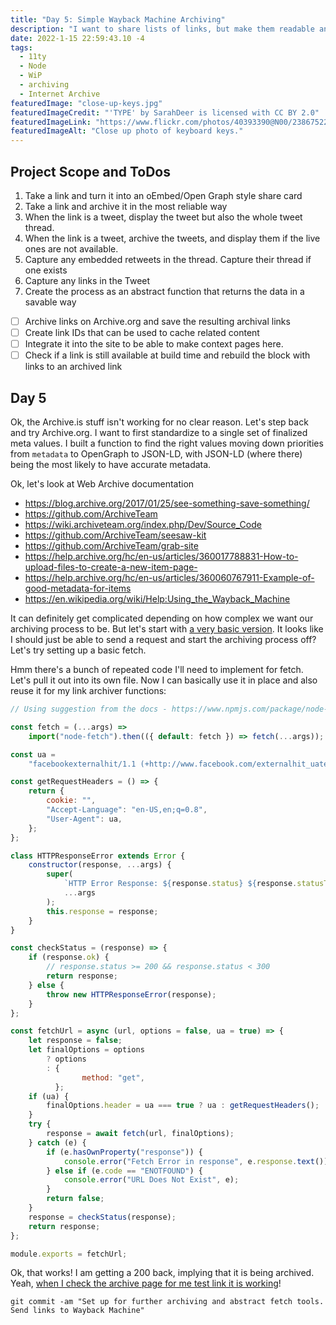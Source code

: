 ```yaml
---
title: "Day 5: Simple Wayback Machine Archiving"
description: "I want to share lists of links, but make them readable and archived"
date: 2022-1-15 22:59:43.10 -4
tags:
  - 11ty
  - Node
  - WiP
  - archiving
  - Internet Archive
featuredImage: "close-up-keys.jpg"
featuredImageCredit: "'TYPE' by SarahDeer is licensed with CC BY 2.0"
featuredImageLink: "https://www.flickr.com/photos/40393390@N00/2386752252"
featuredImageAlt: "Close up photo of keyboard keys."
---
```


## Project Scope and ToDos

1. Take a link and turn it into an oEmbed/Open Graph style share card
2. Take a link and archive it in the most reliable way
3. When the link is a tweet, display the tweet but also the whole tweet thread.
4. When the link is a tweet, archive the tweets, and display them if the live ones are not available.
5. Capture any embedded retweets in the thread. Capture their thread if one exists
6. Capture any links in the Tweet
7. Create the process as an abstract function that returns the data in a savable way

- [ ] Archive links on Archive.org and save the resulting archival links
- [ ] Create link IDs that can be used to cache related content
- [ ] Integrate it into the site to be able to make context pages here.
- [ ] Check if a link is still available at build time and rebuild the block with links to an archived link

## Day 5

Ok, the Archive.is stuff isn't working for no clear reason. Let's step back and try Archive.org. I want to first standardize to a single set of finalized meta values. I built a function to find the right values moving down priorities from `metadata` to OpenGraph to JSON-LD, with JSON-LD (where there) being the most likely to have accurate metadata.

Ok, let's look at Web Archive documentation

- https://blog.archive.org/2017/01/25/see-something-save-something/
- https://github.com/ArchiveTeam
- https://wiki.archiveteam.org/index.php/Dev/Source_Code
- https://github.com/ArchiveTeam/seesaw-kit
- https://github.com/ArchiveTeam/grab-site
- https://help.archive.org/hc/en-us/articles/360017788831-How-to-upload-files-to-create-a-new-item-page-
- https://help.archive.org/hc/en-us/articles/360060767911-Example-of-good-metadata-for-items
- https://en.wikipedia.org/wiki/Help:Using_the_Wayback_Machine

It can definitely get complicated depending on how complex we want our archiving process to be. But let's start with [a very basic version](https://en.wikipedia.org/wiki/Help:Using_the_Wayback_Machine#To_save_a_live_page). It looks like I should just be able to send a request and start the archiving process off? Let's try setting up a basic fetch.

Hmm there's a bunch of repeated code I'll need to implement for fetch. Let's pull it out into its own file. Now I can basically use it in place and also reuse it for my link archiver functions:

```js
// Using suggestion from the docs - https://www.npmjs.com/package/node-fetch#loading-and-configuring-the-module

const fetch = (...args) =>
	import("node-fetch").then(({ default: fetch }) => fetch(...args));

const ua =
	"facebookexternalhit/1.1 (+http://www.facebook.com/externalhit_uatext.php)";

const getRequestHeaders = () => {
	return {
		cookie: "",
		"Accept-Language": "en-US,en;q=0.8",
		"User-Agent": ua,
	};
};

class HTTPResponseError extends Error {
	constructor(response, ...args) {
		super(
			`HTTP Error Response: ${response.status} ${response.statusText}`,
			...args
		);
		this.response = response;
	}
}

const checkStatus = (response) => {
	if (response.ok) {
		// response.status >= 200 && response.status < 300
		return response;
	} else {
		throw new HTTPResponseError(response);
	}
};

const fetchUrl = async (url, options = false, ua = true) => {
	let response = false;
	let finalOptions = options
		? options
		: {
				method: "get",
		  };
	if (ua) {
		finalOptions.header = ua === true ? ua : getRequestHeaders();
	}
	try {
		response = await fetch(url, finalOptions);
	} catch (e) {
		if (e.hasOwnProperty("response")) {
			console.error("Fetch Error in response", e.response.text());
		} else if (e.code == "ENOTFOUND") {
			console.error("URL Does Not Exist", e);
		}
		return false;
	}
	response = checkStatus(response);
	return response;
};

module.exports = fetchUrl;
```

Ok, that works! I am getting a 200 back, implying that it is being archived. Yeah, [when I check the archive page for me test link it is working](https://web.archive.org/web/*/http://blog.aramzs.me/)!

`git commit -am "Set up for further archiving and abstract fetch tools. Send links to Wayback Machine"`
